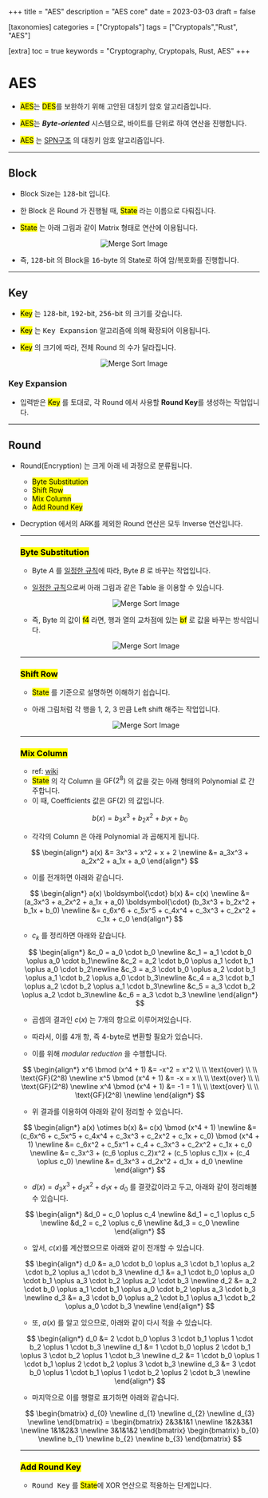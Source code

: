 +++
title = "AES"
description = "AES core"
date = 2023-03-03
draft = false

[taxonomies]
categories = ["Cryptopals"]
tags = ["Cryptopals","Rust", "AES"]

[extra]
toc = true
keywords = "Cryptography, Cryptopals, Rust, AES"
+++

# AES
- <mark>AES</mark>는 <mark>DES</mark>를 보완하기 위해 고안된 대칭키 암호 알고리즘입니다.

- <mark>AES</mark>는 ***Byte-oriented*** 시스템으로, 바이트를 단위로 하여 연산을 진행합니다.

- <mark>AES</mark> 는 [SPN구조](https://en.wikipedia.org/wiki/Substitution%E2%80%93permutation_network) 의 대칭키 암호 알고리즘입니다.

---

## Block
- Block Size는 <kbd>128</kbd>-bit 입니다.

- 한 Block 은 Round 가 진행될 때, <mark>State</mark> 라는 이름으로 다뤄집니다.

- <mark>State</mark> 는 아래 그림과 같이 Matrix 형태로 연산에 이용됩니다. 

<center>
<img src="/cryptopals/img/AES_state.png" alt="Merge Sort Image" />
</center>

- 즉, <kbd>128</kbd>-bit 의 Block을 <kbd>16</kbd>-byte 의 State로 하여 암/복호화를 진행합니다.

---

## Key
- <mark>Key</mark> 는 <kbd>128</kbd>-bit, <kbd>192</kbd>-bit, <kbd>256</kbd>-bit 의 크기를 갖습니다.

- <mark>Key</mark> 는 <kbd>Key Expansion</kbd> 알고리즘에 의해 확장되어 이용됩니다.

- <mark>Key</mark> 의 크기에 따라, 전체 Round 의 수가 달라집니다.

<center>
<img src="/cryptopals/img/AES_overview.png" alt="Merge Sort Image" w=800 h=600) />
</center>

### Key Expansion

- 입력받은 <mark>Key</mark> 를 토대로, 각 Round 에서 사용할 **Round Key**를 생성하는 작업입니다.

---

## Round
- Round(Encryption) 는 크게 아래 네 과정으로 분류됩니다.
  - <mark>Byte Substitution</mark>
  - <mark>Shift Row</mark>
  - <mark>Mix Column</mark>
  - <mark>Add Round Key</mark>

- Decryption 에서의 ARK를 제외한 Round 연산은 모두 Inverse 연산입니다.

  ---

  ### <mark>Byte Substitution</mark>
    - Byte $A$ 를 <u>일정한 규칙</u>에 따라, Byte $B$ 로 바꾸는 작업입니다.
    - <u>일정한 규칙</u>으로써 아래 그림과 같은 Table 을 이용할 수 있습니다.

      <center>
      <img src="/cryptopals/img/AES_SboxTable.png" alt="Merge Sort Image" w=600 h=400) />
      </center>

    - 즉, Byte 의 값이 <mark>f4</mark> 라면, 행과 열의 교차점에 있는 <mark>bf</mark> 로 값을 바꾸는 방식입니다.

      <center>
      <img src="/cryptopals/img/AES_ByteSub.png" alt="Merge Sort Image" w=600  h=400) />
      </center>

  ---

  ### <mark>Shift Row</mark>
    - <mark>State</mark> 를 기준으로 설명하면 이해하기 쉽습니다.
    - 아래 그림처럼 각 행을 1, 2, 3 만큼 Left shift 해주는 작업입니다.

      <center>
      <img src="/cryptopals/img/AES_ShiftRow.png" alt="Merge Sort Image" w=400 h=200) />
      </center>

  ---

  ### <mark>Mix Column</mark>
    - ref: [wiki](https://en.wikipedia.org/wiki/Rijndael_MixColumns)
    - <mark>State</mark> 의 각 Column 을 $\text{GF}(2^8)$ 의 값을 갖는  아래 형태의 Polynomial 로 간주합니다.
    - 이 때, Coefficients 값은 $\text{GF}(2)$ 의 값입니다.

    $$b(x) = b_3x^3 + b_2x^2 + b_1x + b_0$$

    - 각각의 Column 은 아래 Polynomial 과 곱해지게 됩니다.

    $$
    \begin{align*}
    a(x) &= 3x^3 + x^2 + x + 2 \newline 
    &= a_3x^3 + a_2x^2 + a_1x + a_0
    \end{align*}
    $$

    - 이를 전개하면 아래와 같습니다.

    $$
    \begin{align*}
    a(x) \boldsymbol{\cdot} b(x) &= c(x) \newline
    &= (a_3x^3 + a_2x^2 + a_1x + a_0) \boldsymbol{\cdot} (b_3x^3 + b_2x^2 + b_1x + b_0) \newline
    &= c_6x^6 + c_5x^5 + c_4x^4 + c_3x^3 + c_2x^2 + c_1x + c_0
    \end{align*}
    $$

    - $c_k$ 를 정리하면 아래와 같습니다.

    $$
    \begin{align*}
    &c_0 = a_0 \cdot b_0 \newline
    &c_1 = a_1 \cdot b_0 \oplus a_0 \cdot b_1\newline
    &c_2 = a_2 \cdot b_0 \oplus a_1 \cdot b_1 \oplus a_0 \cdot b_2\newline
    &c_3 = a_3 \cdot b_0 \oplus a_2 \cdot b_1 \oplus a_1 \cdot b_2 \oplus a_0 \cdot b_3\newline
    &c_4 = a_3 \cdot b_1 \oplus a_2 \cdot b_2 \oplus a_1 \cdot b_3\newline
    &c_5 = a_3 \cdot b_2 \oplus a_2 \cdot b_3\newline
    &c_6 = a_3 \cdot b_3 \newline
    \end{align*}
    $$

    - 곱셈의 결과인 $c(x)$ 는 7개의 항으로 이루어져있습니다.

    - 따라서, 이를 4개 항, 즉 $4$-byte로 변환할 필요가 있습니다.

    - 이를 위해 *modular reduction* 을 수행합니다.

    $$
    \begin{align*}
    x^6 \bmod (x^4 + 1) &= -x^2 = x^2 \\ \\ \text{over} \\ \\ \text{GF}(2^8) \newline
    x^5 \bmod (x^4 + 1) &= -x = x \\ \\ \text{over} \\ \\ \text{GF}(2^8) \newline
    x^4 \bmod (x^4 + 1) &= -1 = 1 \\ \\ \text{over} \\ \\ \text{GF}(2^8) \newline
    \end{align*}
    $$

    - 위 결과를 이용하여 아래와 같이 정리할 수 있습니다.

    $$
    \begin{align*}
    a(x) \otimes b(x) &= c(x) \bmod (x^4 + 1) \newline
    &= (c_6x^6 + c_5x^5 + c_4x^4 + c_3x^3 + c_2x^2 + c_1x + c_0) \bmod (x^4 + 1) \newline
    &= c_6x^2 + c_5x^1 + c_4 + c_3x^3 + c_2x^2 + c_1x + c_0 \newline
    &= c_3x^3 + (c_6 \oplus c_2)x^2 + (c_5 \oplus c_1)x + (c_4 \oplus c_0) \newline
    &= d_3x^3 + d_2x^2 + d_1x + d_0 \newline
    \end{align*}
    $$

    - $d(x) = d_3x^3 + d_2x^2 + d_1x + d_0$ 를 결괏값이라고 두고, 아래와 같이 정리해볼 수 있습니다.

    $$
    \begin{align*}
    &d_0 = c_0 \oplus c_4 \newline
    &d_1 = c_1 \oplus c_5 \newline
    &d_2 = c_2 \oplus c_6 \newline
    &d_3 = c_0  \newline
    \end{align*}
    $$

    - 앞서, $c(x)$를 계산했으므로 아래와 같이 전개할 수 있습니다.

    $$
    \begin{align*}
    d_0 &= a_0 \cdot b_0 \oplus a_3 \cdot b_1 \oplus a_2 \cdot b_2 \oplus a_1 \cdot b_3 \newline
    d_1 &= a_1 \cdot b_0 \oplus a_0 \cdot b_1 \oplus a_3 \cdot b_2 \oplus a_2 \cdot b_3 \newline 
    d_2 &= a_2 \cdot b_0 \oplus a_1 \cdot b_1 \oplus a_0 \cdot b_2 \oplus a_3 \cdot b_3 \newline 
    d_3 &= a_3 \cdot b_0 \oplus a_2 \cdot b_1 \oplus a_1 \cdot b_2 \oplus a_0 \cdot b_3 \newline 
    \end{align*}
    $$

    - 또, $a(x)$ 를 알고 있으므로, 아래와 같이 다시 적을 수 있습니다.

    $$
    \begin{align*}
    d_0 &= 2 \cdot b_0 \oplus 3 \cdot b_1 \oplus 1 \cdot b_2 \oplus 1 \cdot b_3 \newline
    d_1 &= 1 \cdot b_0 \oplus 2 \cdot b_1 \oplus 3 \cdot b_2 \oplus 1 \cdot b_3 \newline 
    d_2 &= 1 \cdot b_0 \oplus 1 \cdot b_1 \oplus 2 \cdot b_2 \oplus 3 \cdot b_3 \newline 
    d_3 &= 3 \cdot b_0 \oplus 1 \cdot b_1 \oplus 1 \cdot b_2 \oplus 2 \cdot b_3 \newline 
    \end{align*}
    $$

    - 마지막으로 이를 행렬로 표기하면 아래와 같습니다.

    $$
    \begin{bmatrix}
      d_{0} \newline 
      d_{1} \newline 
      d_{2} \newline 
      d_{3} \newline
    \end{bmatrix} =
    \begin{bmatrix}
      2&3&1&1 \newline 
      1&2&3&1 \newline 
      1&1&2&3 \newline 
      3&1&1&2 
    \end{bmatrix}
    \begin{bmatrix}
      b_{0} \newline 
      b_{1} \newline 
      b_{2} \newline
      b_{3}
    \end{bmatrix}
    $$

  ---
  ### <mark>Add Round Key</mark>
  - <kbd>Round Key</kbd> 를 <mark>State</mark>에 XOR 연산으로 적용하는 단계입니다.


